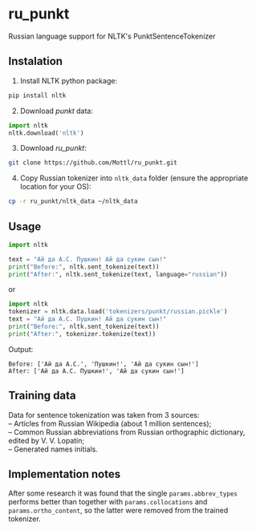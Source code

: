 # ru_punkt
Russian language support for NLTK's PunktSentenceTokenizer

## Instalation
1. Install NLTK python package:
```bash
pip install nltk
```

2. Download _punkt_ data:
```python
import nltk
nltk.download('nltk')
```

3. Download _ru_punkt_:
```bash
git clone https://github.com/Mottl/ru_punkt.git
```

4. Copy Russian tokenizer into `nltk_data` folder (ensure the appropriate location for your OS):
```bash
cp -r ru_punkt/nltk_data ~/nltk_data
```

## Usage
```python
import nltk

text = "Ай да А.С. Пушкин! Ай да сукин сын!"
print("Before:", nltk.sent_tokenize(text))
print("After:", nltk.sent_tokenize(text, language="russian"))
```
or 
```python
import nltk
tokenizer = nltk.data.load('tokenizers/punkt/russian.pickle')
text = "Ай да А.С. Пушкин! Ай да сукин сын!"
print("Before:", nltk.sent_tokenize(text))
print("After:", tokenizer.tokenize(text))
```

Output:
```
Before: ['Ай да А.С.', 'Пушкин!', 'Ай да сукин сын!']
After: ['Ай да А.С. Пушкин!', 'Ай да сукин сын!']
```

## Training data
Data for sentence tokenization was taken from 3 sources:  
– Articles from Russian Wikipedia (about 1 million sentences);  
– Common Russian abbreviations from Russian orthographic dictionary, edited by V. V. Lopatin;  
– Generated names initials.

## Implementation notes
After some research it was found that the single `params.abbrev_types` performs better than together with `params.collocations` and `params.ortho_content`, so the latter were removed from the trained tokenizer.
